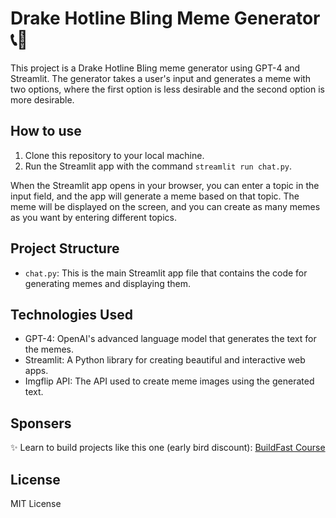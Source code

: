# Drake Hotline Bling Meme Generator 📞💃

This project is a Drake Hotline Bling meme generator using GPT-4 and Streamlit. The generator takes a user's input and generates a meme with two options, where the first option is less desirable and the second option is more desirable.

## How to use

1. Clone this repository to your local machine.
2. Run the Streamlit app with the command `streamlit run chat.py`.

When the Streamlit app opens in your browser, you can enter a topic in the input field, and the app will generate a meme based on that topic. The meme will be displayed on the screen, and you can create as many memes as you want by entering different topics.

## Project Structure

- `chat.py`: This is the main Streamlit app file that contains the code for generating memes and displaying them.

## Technologies Used

- GPT-4: OpenAI's advanced language model that generates the text for the memes.
- Streamlit: A Python library for creating beautiful and interactive web apps.
- Imgflip API: The API used to create meme images using the generated text.

## Sponsers

✨ Learn to build projects like this one (early bird discount): [BuildFast Course ](https://www.buildfastcourse.com/)

## License

MIT License
